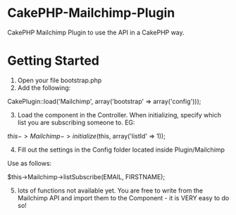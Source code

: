 CakePHP-Mailchimp-Plugin
========================

 CakePHP Mailchimp Plugin to use the API in a CakePHP way.

 Getting Started
 ========================
1) Open your file bootstrap.php
2) Add the following: 

CakePlugin::load('Mailchimp', array('bootstrap' => array('config')));

3) Load the component in the Controller. When initializing, specify which list you are subscribing someone to. EG:

$this->Mailchimp->initialize($this, array('listId' => 1));

4) Fill out the settings in the Config folder located inside Plugin/Mailchimp 

Use as follows:

$this->Mailchimp->listSubscribe(EMAIL, FIRSTNAME);


5) lots of functions not available yet. You are free to write from the Mailchimp API and import them to the Component - it is VERY easy to do so!